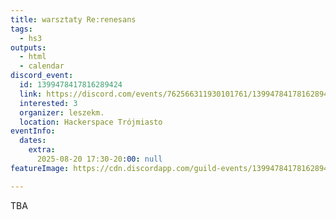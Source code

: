 ```yaml
---
title: warsztaty Re:renesans
tags:
  - hs3
outputs:
  - html
  - calendar
discord_event:
  id: 1399478417816289424
  link: https://discord.com/events/762566311930101761/1399478417816289424
  interested: 3
  organizer: leszekm.
  location: Hackerspace Trójmiasto
eventInfo:
  dates:
    extra:
      2025-08-20 17:30-20:00: null
featureImage: https://cdn.discordapp.com/guild-events/1399478417816289424/161df1325fc25cde6744cff172ef282d.png?size=1024

---
```


TBA
